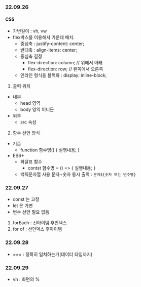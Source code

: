 ### 22.09.26
#### CSS
+ 가변길이 : vh, vw
+ flex박스를 이용해서 가운데 배치.
  + 중심축 : justify-content: center;
  + 반대축 : align-items: center;
  + 중심축 결정
    + flex-direction: column; // 위에서 아래
    + flex-direction: row; // 왼쪽에서 오른쪽
  + 인라인 형식을 블럭화 : display: inline-block; 
  
1. 출력 위치
  + 내부
    + head 영역
    + body 영역 어디든
  + 외부 
    + src 속성

2. 함수 선언 방식
  + 기존
    + function 함수명() {
      실행내용;
    }
  + ES6+
    + 화살표 함수
      + contst 함수명 = () => {
        실행내용;
      }
    + 백틱문자열 사용
      문자+숫자 동시 출력 : `문자${숫자 또는 변수명}`


### 22.09.27
+ const 는 고정
+ let 은 가변
+ 변수 선언 필요 없음

1. forEach : 선아이템 후인덱스
2. for of : 선인덱스 후아이템

### 22.09.28
+ === : 정확히 일치하는가(데이터 타입까지)

### 22.09.29
+ vh : 화면의 %
